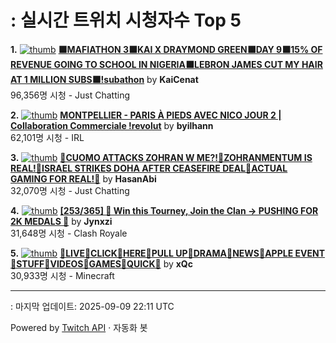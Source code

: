# : 실시간 트위치 시청자수 Top 5

**1.** [![thumb](https://static-cdn.jtvnw.net/previews-ttv/live_user_kaicenat-320x180.jpg)](https://twitch.tv/KaiCenat)
**[⬛MAFIATHON 3⬛KAI X DRAYMOND GREEN⬛DAY 9⬛15% OF REVENUE GOING TO SCHOOL IN NIGERIA⬛LEBRON JAMES CUT MY HAIR AT 1 MILLION SUBS⬛!subathon](https://twitch.tv/KaiCenat)** by **KaiCenat**<br>96,356명 시청  - Just Chatting

**2.** [![thumb](https://static-cdn.jtvnw.net/previews-ttv/live_user_byilhann-320x180.jpg)](https://twitch.tv/byilhann)
**[MONTPELLIER - PARIS À PIEDS AVEC NICO JOUR 2 | Collaboration Commerciale !revolut](https://twitch.tv/byilhann)** by **byilhann**<br>62,101명 시청  - IRL

**3.** [![thumb](https://static-cdn.jtvnw.net/previews-ttv/live_user_hasanabi-320x180.jpg)](https://twitch.tv/HasanAbi)
**[🌊CUOMO ATTACKS ZOHRAN W ME?!🌊ZOHRANMENTUM IS REAL!🌊ISRAEL STRIKES DOHA AFTER CEASEFIRE DEAL🌊ACTUAL GAMING FOR REAL!🌊](https://twitch.tv/HasanAbi)** by **HasanAbi**<br>32,070명 시청  - Just Chatting

**4.** [![thumb](https://static-cdn.jtvnw.net/previews-ttv/live_user_jynxzi-320x180.jpg)](https://twitch.tv/Jynxzi)
**[[253/365] 🚨 Win this Tourney, Join the Clan -> PUSHING FOR 2K MEDALS 🚨](https://twitch.tv/Jynxzi)** by **Jynxzi**<br>31,648명 시청  - Clash Royale

**5.** [![thumb](https://static-cdn.jtvnw.net/previews-ttv/live_user_xqc-320x180.jpg)](https://twitch.tv/xQc)
**[🌻LIVE🌻CLICK🌻HERE🌻PULL UP🌻DRAMA🌻NEWS🌻APPLE EVENT🌻STUFF🌻VIDEOS🌻GAMES🌻QUICK🌻](https://twitch.tv/xQc)** by **xQc**<br>30,933명 시청  - Minecraft


---
: 마지막 업데이트: 2025-09-09 22:11 UTC

Powered by [Twitch API](https://dev.twitch.tv/docs/api/reference) · 자동화 봇